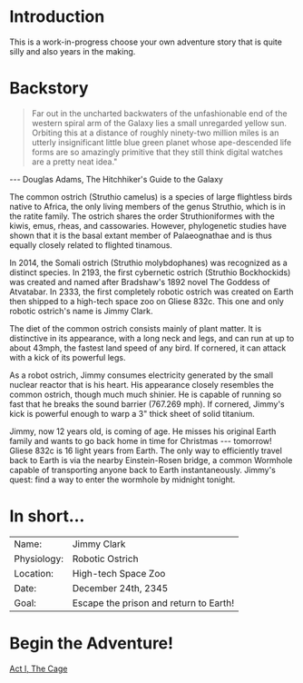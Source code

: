 # Introduction

This is a work-in-progress choose your own adventure story that is
quite silly and also years in the making.

# Backstory

> Far out in the uncharted backwaters of the unfashionable end of the
> western spiral arm of the Galaxy lies a small unregarded yellow
> sun. Orbiting this at a distance of roughly ninety-two million miles
> is an utterly insignificant little blue green planet whose
> ape-descended life forms are so amazingly primitive that they still
> think digital watches are a pretty neat idea."

   --- Douglas Adams, The Hitchhiker's Guide to the Galaxy

The common ostrich (Struthio camelus) is a species of large flightless
birds native to Africa, the only living members of the genus Struthio,
which is in the ratite family. The ostrich shares the order
Struthioniformes with the kiwis, emus, rheas, and
cassowaries. However, phylogenetic studies have shown that it is the
basal extant member of Palaeognathae and is thus equally closely
related to flighted tinamous.

In 2014, the Somali ostrich (Struthio molybdophanes) was recognized as
a distinct species. In 2193, the first cybernetic ostrich (Struthio
Bockhockids) was created and named after Bradshaw's 1892 novel The
Goddess of Atvatabar. In 2333, the first completely robotic ostrich
was created on Earth then shipped to a high-tech space zoo on Gliese
832c. This one and only robotic ostrich's name is Jimmy Clark.

The diet of the common ostrich consists mainly of plant matter. It is
distinctive in its appearance, with a long neck and legs, and can run
at up to about 43mph, the fastest land speed of any bird. If cornered,
it can attack with a kick of its powerful legs.

As a robot ostrich, Jimmy consumes electricity generated by the small
nuclear reactor that is his heart. His appearance closely resembles
the common ostrich, though much much shinier. He is capable of running
so fast that he breaks the sound barrier (767.269 mph). If cornered,
Jimmy's kick is powerful enough to warp a 3" thick sheet of solid
titanium.

Jimmy, now 12 years old, is coming of age. He misses his original
Earth family and wants to go back home in time for Christmas ---
tomorrow! Gliese 832c is 16 light years from Earth. The only way to
efficiently travel back to Earth is via the nearby Einstein-Rosen
bridge, a common Wormhole capable of transporting anyone back to Earth
instantaneously. Jimmy's quest: find a way to enter the wormhole by
midnight tonight.

# In short...

|||
|:-|:-|
| Name:       | Jimmy Clark                            |
| Physiology: | Robotic Ostrich                        |
| Location:   | High-tech Space Zoo                    |
| Date:       | December 24th, 2345                    |
| Goal:       | Escape the prison and return to Earth! |

# Begin the Adventure!

[Act I, The Cage](./acts/act1.md)
